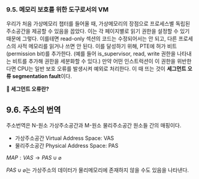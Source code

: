   


### 9.5. 메모리 보호를 위한 도구로서의 VM
우리가 처음 가상메모리 챕터를 들어올 때, 가상메모리의 장점으로 프로세스별 독립된 주소공간을 제공할 수 있음을 꼽았다. 이는 각 페이지별로 읽기 권한을 설정할 수 있기 때문에 그렇다. 이를테면 read-only 섹션의 코드는 수정되어서는 안 되고, 다른 프로세스의 사적 메모리를 읽거나 쓰면 안 된다. 이를 달성하기 위해, PTE에 허가 비트 (permission bit)를 추가한다. (예를 들어 is_supervisor, read, write 권한을 나타내는 비트를 추가해 권한을 세분화할 수 있다.) 만약 어떤 인스트럭션이 이 권한을 위반한다면 CPU는 일반 보호 오류를 발생시켜 예외로 처리한다. 이 때 뜨는 것이 **세그먼트 오류 segmentation fault**이다.

**👀 세그먼트 오류란?**

## 9.6. 주소의 번역
주소번역은 N-원소 가상주소공간과 M-원소 물리주소공간 원소들 간의 매핑이다.
* 가상주소공간 Virtual Address Space: VAS
* 물리주소공간 Physical Address Space: PAS

$MAP: VAS \to PAS \cup \varnothing$

$PAS \cup \varnothing$는 가상주소의 데이터가 물리메모리에 존재하지 않을 수도 있음을 나타낸다.


